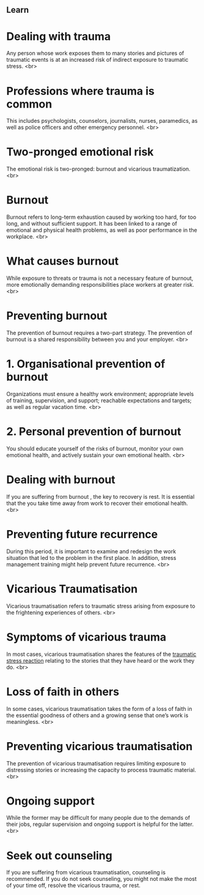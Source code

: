 
## Learn

# Dealing with trauma
Any person whose work exposes them to many stories and pictures of traumatic events is at an increased risk of indirect exposure to traumatic stress.
&lt;br&gt;
# Professions where trauma is common
This includes psychologists, counselors, journalists, nurses, paramedics, as well as police officers and other emergency personnel.
&lt;br&gt;
# Two-pronged emotional risk
The emotional risk is two-pronged: burnout and vicarious traumatization.
&lt;br&gt;
# Burnout
Burnout refers to long-term exhaustion caused by working too hard, for too long, and without sufficient support. It has been linked to a range of emotional and physical health problems, as well as poor performance in the workplace.
&lt;br&gt;
# What causes burnout
While exposure to threats or trauma is not a necessary feature of burnout, more emotionally demanding responsibilities place workers at greater risk.
&lt;br&gt;
# Preventing burnout
The prevention of burnout requires a two-part strategy. The prevention of burnout is a shared responsibility between you and your employer.
&lt;br&gt;
# 1. Organisational prevention of burnout
Organizations must ensure a healthy work environment; appropriate levels of training, supervision, and support; reachable expectations and targets; as well as regular vacation time.
&lt;br&gt;
# 2. Personal prevention of burnout
You should educate yourself of the risks of burnout, monitor your own emotional health, and actively sustain your own emotional health.
&lt;br&gt;
# Dealing with burnout
If you are suffering from burnout , the key to recovery is rest. It is essential that the you take time away from work to recover their emotional health.
&lt;br&gt;
# Preventing future recurrence
During this period, it is important to examine and redesign the work situation that led to the problem in the first place. In addition, stress management training might help prevent future recurrence.
&lt;br&gt;
# Vicarious Traumatisation
Vicarious traumatisation refers to traumatic stress arising from exposure to the frightening experiences of others.
&lt;br&gt;
# Symptoms of vicarious trauma
In most cases, vicarious traumatisation shares the features of the [traumatic stress reaction](en/topics/understand-2-security/2-your-well-being/3-4-learn.md) relating to the stories that they have heard or the work they do.
&lt;br&gt;
# Loss of faith in others
In some cases, vicarious traumatisation takes the form of a loss of faith in the essential goodness of others and a growing sense that one’s work is meaningless.
&lt;br&gt;
# Preventing vicarious traumatisation
The prevention of vicarious traumatisation requires limiting exposure to distressing stories or increasing the capacity to process traumatic material.
&lt;br&gt;
# Ongoing support
While the former may be difficult for many people due to the demands of their jobs, regular supervision and ongoing support is helpful for the latter.
&lt;br&gt;
#  Seek out counseling
If you are suffering from vicarious traumatisation, counseling is recommended. If you do not seek counseling, you might not make the most of your time off, resolve the vicarious trauma, or rest.
